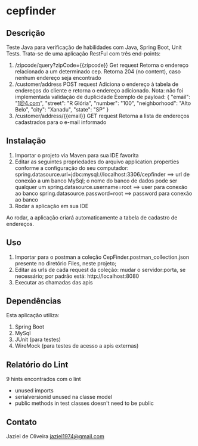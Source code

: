 # cepfinder

## Descrição
Teste Java para verificação de habilidades com Java, Spring Boot, Unit Tests.
Trata-se de uma aplicação RestFul com três end-points:
1. /zipcode/query?zipCode={{zipcode}}
   Get request
   Retorna o endereço relacionado a um determinado cep.
   Retorna 204 (no content), caso nenhum endereço seja encontrado
2. /customer/address
   POST request
   Adiciona o endereço à tabela de endereços do cliente e retorna o endereço adicionado.
   Nota: não foi implementada validação de duplicidade
   Exemplo de payload:
   {
    "email": "1@4.com",
    "street": "R Glória",
    "number": "100",
    "neighborhood": "Alto Belo",
    "city": "Xanadu",
    "state": "SP"
   }
3. /customer/address/{{email}}
   GET request
   Retorna a lista de endereços cadastrados para o e-mail informado
   
## Instalação
1. Importar o projeto via Maven para sua IDE favorita
2. Editar as seguintes propriedades do arquivo application.properties conforme a configuração do seu computador:
spring.datasource.url=jdbc:mysql://localhost:3306/cepfinder ==> url de conexão a um banco MySql; o nome do banco de dados pode ser qualquer um
spring.datasource.username=root ==> user para conexão ao banco
spring.datasource.password=root ==> password para conexão ao banco
3. Rodar a aplicação em sua IDE

Ao rodar, a aplicação criará automaticamente a tabela de cadastro de endereços.

## Uso
1. Importar para o postman a coleção CepFinder.postman_collection.json presente no diretório Files, neste projeto;
2. Editar as urls de cada request da coleção: mudar o servidor:porta, se necessário; por padrão está: http://localhost:8080
3. Executar as chamadas das apis
   
## Dependências
Esta aplicação utiliza:
1. Spring Boot
2. MySql
3. JUnit (para testes)
4. WireMock (para testes de acesso a apis externas)

## Relatório do Lint
9 hints encontrados com o lint
- unused imports
- serialversionid unused na classe model
- public methods in test classes doesn't need to be public

## Contato
Jaziel de Oliveira
jaziel1974@gmail.com
